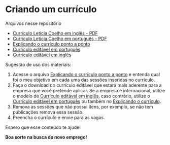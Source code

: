 # Criando um currículo

Arquivos nesse repositório
- [Currículo Leticia Coelho em inglês - PDF](https://github.com/engenheiracoelho/curriculo/blob/main/Curri%CC%81culo%20Leticia%20Coelho%20em%20ingle%CC%82s.pdf)
- [Currículo Leticia Coelho em português - PDF](https://github.com/engenheiracoelho/curriculo/blob/main/Curri%CC%81culo%20Leti%CC%81cia%20Coelho%20em%20portugue%CC%82s.pdf)
- [Explicando o currículo ponto a ponto](https://github.com/engenheiracoelho/curriculo/blob/main/Explicando%20o%20curri%CC%81culo.pdf)
- [Currículo editável em português](https://github.com/engenheiracoelho/curriculo/blob/main/Curri%CC%81culo%20edita%CC%81vel%20em%20portugue%CC%82s.docx)
- [Currículo editável em inglês](https://github.com/engenheiracoelho/curriculo/blob/main/Curri%CC%81culo%20edita%CC%81vel%20em%20ingle%CC%82s.docx)

Sugestão de uso dos materiais:

1. Acesse o arquivo [Explicando o currículo ponto a ponto](https://github.com/engenheiracoelho/curriculo/blob/main/Explicando%20o%20curri%CC%81culo.pdf) e entenda qual foi o meu objetivo em cada uma das sessões inseridas no currículo. 
2. Faça o download do currículo editável que estará mais aderente para a empresa que você pretende aplicar. Se a empresa é internacional, utilize o modelo de [Currículo editável em inglês](https://github.com/engenheiracoelho/curriculo/blob/main/Curri%CC%81culo%20edita%CC%81vel%20em%20ingle%CC%82s.docx), caso contrário, utilize o [Currículo editável em português](https://github.com/engenheiracoelho/curriculo/blob/main/Curri%CC%81culo%20edita%CC%81vel%20em%20portugue%CC%82s.docx) ou também no [Explicando o currículo](https://github.com/engenheiracoelho/curriculo/blob/main/Explicando%20o%20curri%CC%81culo.docx).
3. Remova as sessões que não possui ítens, por exemplo, se não tem publicações remova essa sessão.
4. Preencha o currículo e envie para as vagas. 

Espero que esse conteúdo te ajude! 

<b>Boa sorte na busca do novo emprego!</b>

